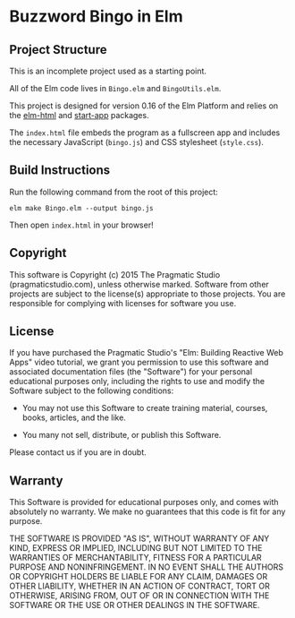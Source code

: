 # Buzzword Bingo in Elm

## Project Structure

This is an incomplete project used as a starting point.

All of the Elm code lives in `Bingo.elm` and `BingoUtils.elm`.

This project is designed for version 0.16 of the Elm Platform and relies on the [elm-html](http://package.elm-lang.org/packages/evancz/elm-html/4.0.2/) and [start-app](http://package.elm-lang.org/packages/evancz/start-app/2.0.2/) packages. 

The `index.html` file embeds the program as a fullscreen app and includes
the necessary JavaScript (`bingo.js`) and CSS stylesheet (`style.css`).

## Build Instructions

Run the following command from the root of this project:

```
elm make Bingo.elm --output bingo.js
```

Then open `index.html` in your browser!

## Copyright

This software is Copyright (c) 2015 The Pragmatic Studio
(pragmaticstudio.com), unless otherwise marked. Software from
other projects are subject to the license(s) appropriate to those
projects. You are responsible for complying with licenses for
software you use.

## License

If you have purchased the Pragmatic Studio's "Elm: Building Reactive 
Web Apps" video tutorial, we grant you permission to use this software and 
associated documentation files (the "Software") for your personal 
educational purposes only, including the rights to use and modify the 
Software subject to the following conditions:

- You may not use this Software to create training material,
  courses, books, articles, and the like.

- You many not sell, distribute, or publish this Software.

Please contact us if you are in doubt.

## Warranty

This Software is provided for educational purposes only, and comes
with absolutely no warranty. We make no guarantees that this code
is fit for any purpose.

THE SOFTWARE IS PROVIDED "AS IS", WITHOUT WARRANTY OF ANY KIND,
EXPRESS OR IMPLIED, INCLUDING BUT NOT LIMITED TO THE WARRANTIES OF
MERCHANTABILITY, FITNESS FOR A PARTICULAR PURPOSE AND
NONINFRINGEMENT. IN NO EVENT SHALL THE AUTHORS OR COPYRIGHT
HOLDERS BE LIABLE FOR ANY CLAIM, DAMAGES OR OTHER LIABILITY,
WHETHER IN AN ACTION OF CONTRACT, TORT OR OTHERWISE, ARISING FROM,
OUT OF OR IN CONNECTION WITH THE SOFTWARE OR THE USE OR OTHER
DEALINGS IN THE SOFTWARE.
